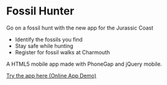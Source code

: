# Fossil Hunter

Go on a fossil hunt with the new app for the Jurassic Coast
- Identify the fossils you find
- Stay safe while hunting
- Register for fossil walks at Charmouth

A HTML5 mobile app made with PhoneGap and jQuery mobile.

[Try the app here (Online App Demo)](http://dakar.bournemouth.ac.uk/~mbush/app-demo/)

